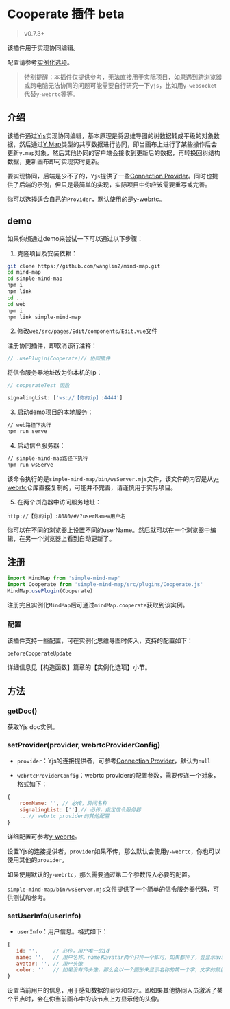 # Cooperate 插件 beta

> v0.7.3+

该插件用于实现协同编辑。

配置请参考[实例化选项](../api/constructor/constructor-options.html#_11-cooperate插件)。

> 特别提醒：本插件仅提供参考，无法直接用于实际项目，如果遇到跨浏览器或跨电脑无法协同的问题可能需要自行研究一下`yjs`，比如用`y-websocket`代替`y-webrtc`等等。

## 介绍

该插件通过[Yjs](https://github.com/yjs/yjs)实现协同编辑，基本原理是将思维导图的树数据转成平级的对象数据，然后通过[Y.Map](https://docs.yjs.dev/api/shared-types/y.map)类型的共享数据进行协同，即当画布上进行了某些操作后会更新`y.map`对象，然后其他协同的客户端会接收到更新后的数据，再转换回树结构数据，更新画布即可实现实时更新。

要实现协同，后端是少不了的，`Yjs`提供了一些[Connection Provider](https://docs.yjs.dev/ecosystem/connection-provider)。同时也提供了后端的示例，但只是最简单的实现，实际项目中你应该需要重写或完善。

你可以选择适合自己的`Provider`，默认使用的是[y-webrtc](https://github.com/yjs/y-webrtc)。

## demo

如果你想通过demo来尝试一下可以通过以下步骤：

1. 克隆项目及安装依赖：

```bash
git clone https://github.com/wanglin2/mind-map.git
cd mind-map
cd simple-mind-map
npm i
npm link
cd ..
cd web
npm i
npm link simple-mind-map
```

2. 修改`web/src/pages/Edit/components/Edit.vue`文件

注册协同插件，即取消该行注释：

```js
// .usePlugin(Cooperate)// 协同插件
```

将信令服务器地址改为你本机的ip：

```js
// cooperateTest 函数

signalingList: ['ws://【你的ip】:4444']
```

3. 启动demo项目的本地服务：

```bash
// web路径下执行
npm run serve
```

4. 启动信令服务器：

```bash
// simple-mind-map路径下执行
npm run wsServe
```

该命令执行的是`simple-mind-map/bin/wsServer.mjs`文件，该文件的内容是从[y-webrtc](https://github.com/yjs/y-webrtc)仓库直接复制的，可能并不完善，请谨慎用于实际项目。

5. 在两个浏览器中访问服务地址：

```
http://【你的ip】:8080/#/?userName=用户名
```

你可以在不同的浏览器上设置不同的userName。然后就可以在一个浏览器中编辑，在另一个浏览器上看到自动更新了。

## 注册

```js
import MindMap from 'simple-mind-map'
import Cooperate from 'simple-mind-map/src/plugins/Cooperate.js'
MindMap.usePlugin(Cooperate)
```

注册完且实例化`MindMap`后可通过`mindMap.cooperate`获取到该实例。

### 配置

该插件支持一些配置，可在实例化思维导图时传入，支持的配置如下：

`beforeCooperateUpdate`

详细信息见【构造函数】篇章的【实例化选项】小节。

## 方法

### getDoc()

获取Yjs doc实例。

### setProvider(provider, webrtcProviderConfig)

- `provider`：Yjs的连接提供者，可参考[Connection Provider](https://docs.yjs.dev/ecosystem/connection-provider)，默认为`null`

- `webrtcProviderConfig`：webrtc provider的配置参数，需要传递一个对象，格式如下：

```js
{ 
    roomName: '', // 必传，房间名称 
    signalingList: [''],// 必传，指定信令服务器
    ...// webrtc provider的其他配置
}
```

详细配置可参考[y-webrtc](https://github.com/yjs/y-webrtc)。

设置Yjs的连接提供者，`provider`如果不传，那么默认会使用`y-webrtc`，你也可以使用其他的`provider`。

如果使用默认的`y-webrtc`，那么需要通过第二个参数传入必要的配置。

`simple-mind-map/bin/wsServer.mjs`文件提供了一个简单的信令服务器代码，可供测试和参考。

### setUserInfo(userInfo)

- `userInfo`：用户信息。格式如下：

```js
{
   id: '',     // 必传，用户唯一的id
   name: '',   // 用户名称。name和avatar两个只传一个即可，如果都传了，会显示avatar
   avatar: '', // 用户头像
   color: ''   // 如果没有传头像，那么会以一个圆形来显示名称的第一个字，文字的颜色为白色，圆的颜色可以通过该字段设置
}
```

设置当前用户的信息，用于感知数据的同步和显示。即如果其他协同人员激活了某个节点时，会在你当前画布中的该节点上方显示他的头像。